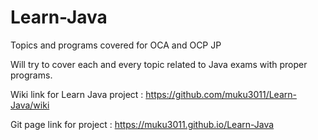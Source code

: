 # Learn-Java
Topics and programs covered for OCA and OCP JP

Will try to cover each and every topic related to Java exams with proper programs.

Wiki link for Learn Java project :
https://github.com/muku3011/Learn-Java/wiki

Git page link for project :
https://muku3011.github.io/Learn-Java